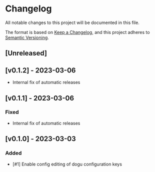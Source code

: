 # Changelog

All notable changes to this project will be documented in this file.

The format is based on [Keep a Changelog](https://keepachangelog.com/en/1.0.0/), and this project adheres
to [Semantic Versioning](https://semver.org/spec/v2.0.0.html).

## [Unreleased]

## [v0.1.2] - 2023-03-06
- Internal fix of automatic releases

## [v0.1.1] - 2023-03-06
### Fixed
- Internal fix of automatic releases
 
## [v0.1.0] - 2023-03-03
### Added
- [#1] Enable config editing of dogu configuration keys 
